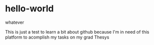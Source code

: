 # hello-world
whatever

This is just a test to learn a bit about github because I'm in need of this platform to acomplish my tasks on my grad Thesys
